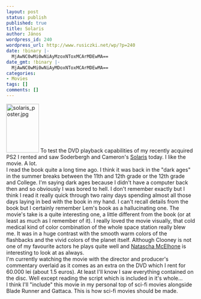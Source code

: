 ```yaml
---
layout: post
status: publish
published: true
title: Solaris
author: János
wordpress_id: 240
wordpress_url: http://www.rusiczki.net/wp/?p=240
date: !binary |-
  MjAwNC0wMi0wNiAyMzoxNToxMCArMDEwMA==
date_gmt: !binary |-
  MjAwNC0wMi0wNiAyMDoxNToxMCArMDEwMA==
categories:
- Movies
tags: []
comments: []
---
```

<p><img alt="solaris_poster.jpg" src="http://www.rusiczki.net/blog/blogpics/solaris_poster.jpg" width="87" height="130" border="0" alt="Solaris" class="postimage" /> To test the DVD playback capabilities of my recently acquired PS2 I rented and saw Soderbergh and Cameron's <a href="http://www.imdb.com/title/tt0307479/" title="Solaris at IMDB">Solaris</a> today. I like the movie. A lot.<br />
I read the book quite a long time ago. I think it was back in the "dark ages" in the summer breaks between the 11th and 12th grade or the 12th grade and College. I'm saying dark ages because I didn't have a computer back then and so obviously I was bored to hell. I don't remember exactly but I think I read it really quick through two rainy days spending almost all those days laying in bed with the book in my hand. I can't recall details from the book but I certainly remember Lem's book as a hallucinating one. The movie's take is a quite interesting one, a little different from the book (or at least as much as I remember of it). I really loved the movie visually, that cold medical kind of color combination of the whole space station really blew me. It was in a huge contrast with the smooth warm colors of the flashbacks and the vivid colors of the planet itself. Although Clooney is not one of my favourite actors he plays quite well and <a href="http://www.imdb.com/name/nm0001523/" title="Natascha McElhone at IMDB">Natascha McElhone</a> is interesting to look at as always.<br />
I'm currently watching the movie with the director and producer's commentary overlaid as it comes as an extra on the DVD which I rent for 60.000 lei (about 1.5 euros). At least I'll know I saw everything contained on the disc. Well except reading the script which is included in it's whole...<br />
I think I'll "include" this movie in my personal top of sci-fi movies alongside Blade Runner and Gattaca. This is how sci-fi movies should be made.</p>
